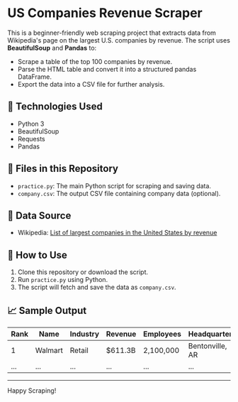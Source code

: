 # US Companies Revenue Scraper

This is a beginner-friendly web scraping project that extracts data from Wikipedia's page on the largest U.S. companies by revenue. The script uses **BeautifulSoup** and **Pandas** to:

- Scrape a table of the top 100 companies by revenue.
- Parse the HTML table and convert it into a structured pandas DataFrame.
- Export the data into a CSV file for further analysis.

## 🔧 Technologies Used
- Python 3
- BeautifulSoup
- Requests
- Pandas

## 📁 Files in this Repository
- `practice.py`: The main Python script for scraping and saving data.
- `company.csv`: The output CSV file containing company data (optional).

## 📌 Data Source
- Wikipedia: [List of largest companies in the United States by revenue](https://en.wikipedia.org/wiki/List_of_largest_companies_in_the_United_States_by_revenue)

## 🚀 How to Use
1. Clone this repository or download the script.
2. Run `practice.py` using Python.
3. The script will fetch and save the data as `company.csv`.

## 📈 Sample Output
| Rank | Name | Industry | Revenue | Employees | Headquarters |
|------|------|----------|---------|-----------|--------------|
| 1    | Walmart | Retail | $611.3B | 2,100,000 | Bentonville, AR |
| ...  | ...      | ...      | ...     | ...         | ...              |

---

Happy Scraping! 
